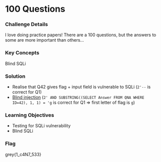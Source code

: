 # 100 Questions

### Challenge Details

I love doing practice papers! There are a 100 questions, but the answers to some are more important than others...

### Key Concepts

Blind SQLi

### Solution

- Realise that Q42 gives flag + input field is vulnerable to SQLi (`2'--` is correct for Q1)
- [Blind injection](https://portswigger.net/web-security/sql-injection/blind#:~:text=Exploiting%20blind%20SQL%20injection%20by%20triggering%20conditional%20responses) (`2' AND SUBSTRING((SELECT Answer FROM QNA WHERE ID=42), 1, 1) = 'g` is correct for Q1 => first letter of flag is `g`)

### Learning Objectives

- Testing for SQLi vulnerability
- Blind SQLi

### Flag

grey{1_c4N7_533}
